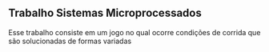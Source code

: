## Trabalho Sistemas Microprocessados
Esse trabalho consiste em um jogo no qual ocorre condições de corrida que são solucionadas de formas variadas
